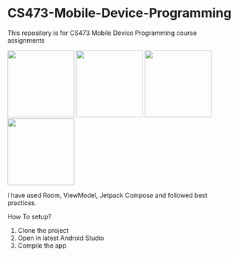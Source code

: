 # CS473-Mobile-Device-Programming
This repository is for CS473 Mobile Device Programming course assignments

<img src=https://github.com/vsnappy1/CS473-Mobile-Device-Programming/assets/42217840/9d06f5f2-a887-4681-b207-cdf490247b60 width='150'>
<img src=https://github.com/vsnappy1/CS473-Mobile-Device-Programming/assets/42217840/72d623f3-231d-4e40-83eb-542e290bcb53 width='150'>
<img src=https://github.com/vsnappy1/CS473-Mobile-Device-Programming/assets/42217840/cc6fe752-f6ed-4ccb-b46a-a5b7cec52f5e width='150'>
<img src=https://github.com/vsnappy1/CS473-Mobile-Device-Programming/assets/42217840/498f62ac-cf19-4636-97b7-f731f74adcae width='150'>

I have used Room, ViewModel, Jetpack Compose and followed best practices.

How To setup?
1. Clone the project
2. Open in latest Android Studio
3. Compile the app
